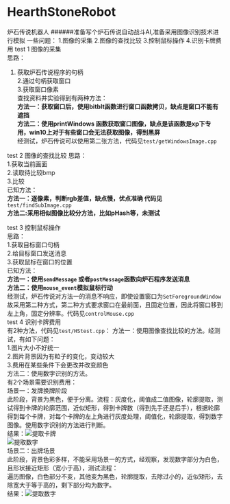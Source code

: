 # HearthStoneRobot
炉石传说机器人
######准备写个炉石传说自动战斗AI,准备采用图像识别技术进行模拟
    一些问题：
    1.图像的采集
    2.图像的查找比较
    3.控制鼠标操作
	4.识别卡牌费用
test 1 图像的采集<br>
思路：<br>
1. 获取炉石传说程序的句柄<br>
2.通过句柄获取窗口<br>
3.获取窗口像素<br>
查找资料并实验得到有两种方法：<br>
**方法一：获取窗口后，使用bitblt函数进行窗口函数拷贝，缺点是窗口不能有遮挡**<br>
**方法二：使用printWindows 函数获取窗口图像，缺点是该函数是xp下专用，win10上对于有些窗口会无法获取图像，得到黑屏**<br>
经测试，炉石传说可以使用第二张方法，代码见`test/getWindowsImage.cpp`<br>

test 2 图像的查找比较
思路：<br>
1.获取当前画面<br>
2.读取待比较bmp<br>
3.比较<br>
已知方法：<br>
**方法一：逐像素，判断rgb差值，缺点慢，优点准确 代码见** `test/findSubImage.cpp`<br>
**方法二:采用相似图像比较分方法，比如pHash等，未测试**<br>

test 3 控制鼠标操作<br>
思路：<br>
1.获取目标窗口句柄<br>
2.给目标窗口发送消息<br>
3.获取鼠标在窗口的位置<br>
已知方法：<br>
**方法一：使用`sendMessage` 或者`postMessage`函数向炉石程序发送消息**<br>
**方法二：使用`mouse_event`模拟鼠标行动**<br>
经测试，炉石传说对方法一的消息不响应，即使设置窗口为`SetForegroundWindow`<br>
故采用第二种方式，第二种方式要求窗口在最前面，且固定位置，因此将窗口移到左上角，固定分辨率。代码见`controlMouse.cpp`<br>
test 4 识别卡牌费用<br>
有2种方法，代码见`test/HStest.cpp`：
方法一：使用图像查找比较的方法。经测试，有如下问题：    
        1.图片大小不好统一   
        2.图片背景因为有粒子的变化，变动较大       
        3.费用在某些条件下会更改并改变颜色     
方法二：使用数字识别的方法。     
有2个场景需要识别费用：      
场景一：发牌换牌阶段     
此阶段，背景为黑色，便于分离。流程：灰度化，阈值成二值图像，轮廓提取，测试得到卡牌的轮廓范围，近似矩形，得到卡牌数（得到先手还是后手），根据轮廓得到每个卡牌，对每个卡牌的左上角进行灰度处理，阈值化，轮廓提取，得到数字图像。使用数字识别的方法进行判断。    
结果：![提取卡牌](https://github.com/fztfztfzt/HearthStoneRobot/image/scene1_getRect.bmp)    
![提取数字](https://github.com/fztfztfzt/HearthStoneRobot/image/scene1_getNum_2.bmp)     
场景二：出牌场景     
此阶段，背景色彩多样，不能采用场景一的方式，经观察，发现数字部分为白色，且形状接近矩形（宽小于高），测试流程：     
遍历图像，白色部分不变，其他变为黑色，轮廓提取，去除过小的，近似矩形，去除宽大于等于高的，剩下部分均为数字。     
结果：![提取数字](https://github.com/fztfztfzt/HearthStoneRobot/image/scene2_getNum.bmp)   

